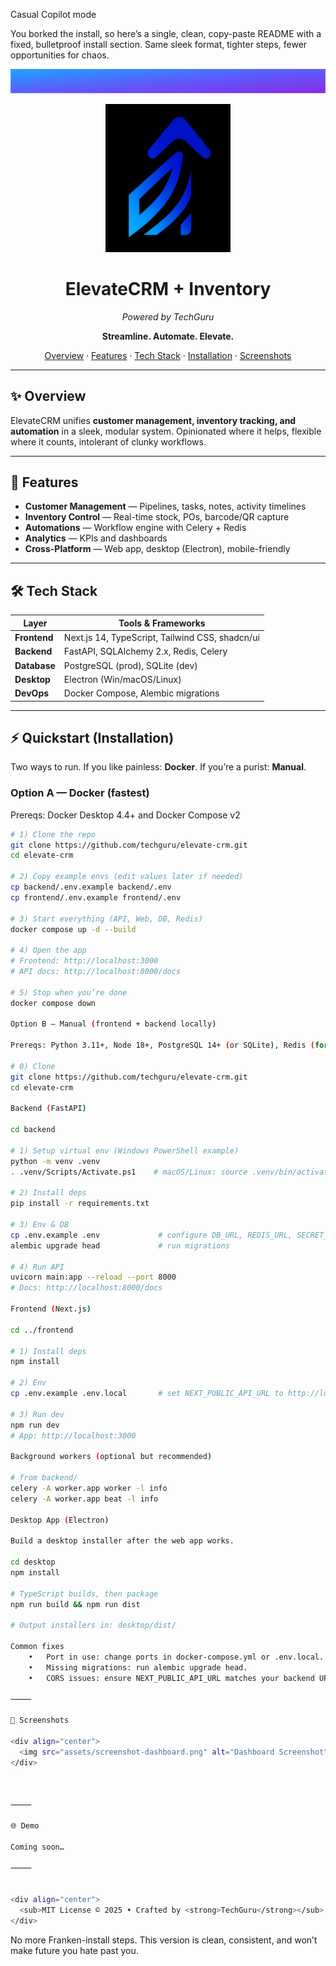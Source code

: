 Casual Copilot mode

You borked the install, so here’s a single, clean, copy-paste README with a fixed, bulletproof install section. Same sleek format, tighter steps, fewer opportunities for chaos.

<!--
  README: ElevateCRM + Inventory
  Modern layout with gradient banner and centered hero.
  Place your logo at: assets/logo-elevatecrm.png (transparent PNG, ~200px wide)
-->

<!-- Slim gradient banner -->
<p align="center">
  <svg width="100%" height="92" viewBox="0 0 1200 92" xmlns="http://www.w3.org/2000/svg" role="img" aria-label="ElevateCRM">
    <defs>
      <linearGradient id="elevateA" x1="0" y1="0" x2="1" y2="1">
        <stop offset="0%" stop-color="#1FA3FF"/>
        <stop offset="50%" stop-color="#5B5CFF"/>
        <stop offset="100%" stop-color="#8A2BE2"/>
      </linearGradient>
    </defs>
    <rect width="1200" height="92" fill="url(#elevateA)"/>
  </svg>
</p>

<div align="center">
  <img src="assets/logo-elevatecrm.png" alt="ElevateCRM Logo" width="200" />
  <h1>ElevateCRM + Inventory</h1>
  <p><em>Powered by TechGuru</em></p>
  <p><strong>Streamline. Automate. Elevate.</strong></p>

  <p>
    <a href="#-overview">Overview</a> ·
    <a href="#-features">Features</a> ·
    <a href="#-tech-stack">Tech Stack</a> ·
    <a href="#-quickstart-installation">Installation</a> ·
    <a href="#-screenshots">Screenshots</a>
  </p>
</div>

---

## ✨ Overview
ElevateCRM unifies **customer management, inventory tracking, and automation** in a sleek, modular system.
Opinionated where it helps, flexible where it counts, intolerant of clunky workflows.

---

## 🚀 Features
- **Customer Management** — Pipelines, tasks, notes, activity timelines  
- **Inventory Control** — Real-time stock, POs, barcode/QR capture  
- **Automations** — Workflow engine with Celery + Redis  
- **Analytics** — KPIs and dashboards  
- **Cross-Platform** — Web app, desktop (Electron), mobile-friendly

---

## 🛠 Tech Stack
| Layer        | Tools & Frameworks |
|-------------|---------------------|
| **Frontend** | Next.js 14, TypeScript, Tailwind CSS, shadcn/ui |
| **Backend**  | FastAPI, SQLAlchemy 2.x, Redis, Celery |
| **Database** | PostgreSQL (prod), SQLite (dev) |
| **Desktop**  | Electron (Win/macOS/Linux) |
| **DevOps**   | Docker Compose, Alembic migrations |

---

## ⚡ Quickstart (Installation)

Two ways to run. If you like painless: **Docker**. If you’re a purist: **Manual**.

### Option A — Docker (fastest)
Prereqs: Docker Desktop 4.4+ and Docker Compose v2

```bash
# 1) Clone the repo
git clone https://github.com/techguru/elevate-crm.git
cd elevate-crm

# 2) Copy example envs (edit values later if needed)
cp backend/.env.example backend/.env
cp frontend/.env.example frontend/.env

# 3) Start everything (API, Web, DB, Redis)
docker compose up -d --build

# 4) Open the app
# Frontend: http://localhost:3000
# API docs: http://localhost:8000/docs

# 5) Stop when you’re done
docker compose down

Option B — Manual (frontend + backend locally)

Prereqs: Python 3.11+, Node 18+, PostgreSQL 14+ (or SQLite), Redis (for automations)

# 0) Clone
git clone https://github.com/techguru/elevate-crm.git
cd elevate-crm

Backend (FastAPI)

cd backend

# 1) Setup virtual env (Windows PowerShell example)
python -m venv .venv
. .venv/Scripts/Activate.ps1    # macOS/Linux: source .venv/bin/activate

# 2) Install deps
pip install -r requirements.txt

# 3) Env & DB
cp .env.example .env             # configure DB_URL, REDIS_URL, SECRET_KEY
alembic upgrade head             # run migrations

# 4) Run API
uvicorn main:app --reload --port 8000
# Docs: http://localhost:8000/docs

Frontend (Next.js)

cd ../frontend

# 1) Install deps
npm install

# 2) Env
cp .env.example .env.local       # set NEXT_PUBLIC_API_URL to http://localhost:8000

# 3) Run dev
npm run dev
# App: http://localhost:3000

Background workers (optional but recommended)

# from backend/
celery -A worker.app worker -l info
celery -A worker.app beat -l info

Desktop App (Electron)

Build a desktop installer after the web app works.

cd desktop
npm install

# TypeScript builds, then package
npm run build && npm run dist

# Output installers in: desktop/dist/

Common fixes
	•	Port in use: change ports in docker-compose.yml or .env.local.
	•	Missing migrations: run alembic upgrade head.
	•	CORS issues: ensure NEXT_PUBLIC_API_URL matches your backend URL.

⸻

📸 Screenshots

<div align="center">
  <img src="assets/screenshot-dashboard.png" alt="Dashboard Screenshot" width="720"/>
</div>



⸻

🌐 Demo

Coming soon…

⸻


<div align="center">
  <sub>MIT License © 2025 • Crafted by <strong>TechGuru</strong></sub>
</div>
```


No more Franken-install steps. This version is clean, consistent, and won’t make future you hate past you.